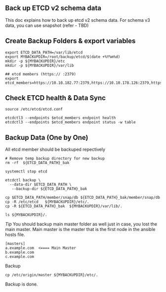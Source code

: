 Back up ETCD v2 schema data
------------------------------

This doc explains how to back up etcd v2 schema data. For schema v3 data, you can use snapshot (refer - TBD)

## Create Backup Folders & export variables
```
export ETCD_DATA_PATH=/var/lib/etcd
export MYBACKUPDIR=/root/backup/etcd/$(date +%Y%m%d)
mkdir -p ${MYBACKUPDIR}/etc
mkdir -p ${MYBACKUPDIR}/var/lib

## etcd members (https:// :2379)
export etcd_members=https://10.10.182.77:2379,https://10.10.178.126:2379,https://10.10.178.125:2379
```


## Check ETCD health & Data Sync
```
source /etc/etcd/etcd.conf

etcdctl3 --endpoints $etcd_members endpoint health
etcdctl3 --endpoints $etcd_members endpoint status -w table
```

## Backup Data (One by One) 
All etcd member should be backuped repectively
```
# Remove temp backup directory for new backup
rm -rf  ${ETCD_DATA_PATH}_bak 

systemctl stop etcd

etcdctl backup \
  --data-dir $ETCD_DATA_PATH \
   --backup-dir ${ETCD_DATA_PATH}_bak

cp $ETCD_DATA_PATH/member/snap/db ${ETCD_DATA_PATH}_bak/member/snap/db
cp -R /etc/etcd   ${MYBACKUPDIR}/etc/.
cp -R ${ETCD_DATA_PATH}_bak  ${MYBACKUPDIR}/var/lib/.

ls ${MYBACKUPDIR}/.
```

*Tip*
You should backup main master folder as well just in case, you lost the main master.
Main master is the master that is the first node in the ansible hosts file.
```
[masters]
a.example.com  <==== Main Master
b.example.com
c.example.com
```
Backup
```
cp /etc/origin/master ${MYBACKUPDIR}/etc/.
```



Backup is done.
